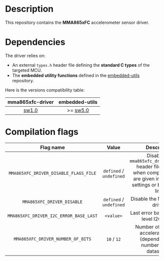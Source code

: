 # Description

This repository contains the **MMA865xFC** accelerometer sensor driver.

# Dependencies

The driver relies on:

* An external `types.h` header file defining the **standard C types** of the targeted MCU.
* The **embedded utility functions** defined in the [embedded-utils](https://github.com/Ludovic-Lesur/embedded-utils) repository.

Here is the versions compatibility table:

| **mma865xfc-driver** | **embedded-utils** |
|:---:|:---:|
| [sw1.0](https://github.com/Ludovic-Lesur/mma865xfc-driver/releases/tag/sw1.0) | >= [sw5.0](https://github.com/Ludovic-Lesur/embedded-utils/releases/tag/sw5.0) |

# Compilation flags

| **Flag name** | **Value** | **Description** |
|:---:|:---:|:---:|
| `MMA865XFC_DRIVER_DISABLE_FLAGS_FILE` | `defined` / `undefined` | Disable the `mma865xfc_driver_flags.h` header file inclusion when compilation flags are given in the project settings or by command line. |
| `MMA865XFC_DRIVER_DISABLE` | `defined` / `undefined` | Disable the MMA865xFC driver. |
| `MMA865XFC_DRIVER_I2C_ERROR_BASE_LAST` | `<value>` | Last error base of the low level I2C driver. |
| `MMA865XFC_DRIVER_NUMBER_OF_BITS` | `10` / `12` | Number of bits of the acceleration data (depends on part number, refer to datasheet). |
